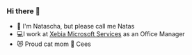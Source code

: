 ### Hi there 👋

- :princess: I'm Natascha, but please call me Natas
- 💻I work at [Xebia Microsoft Services](https://xebia.com/digital-transformation/microsoft-services/) as an Office Manager
- :heart_eyes_cat: Proud cat mom 💓 Cees
